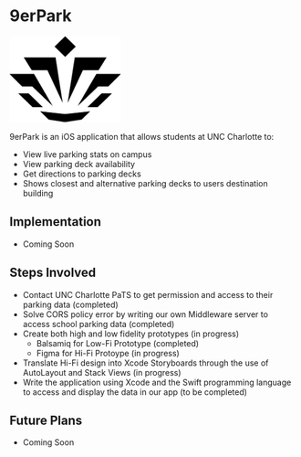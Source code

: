 # 9erPark
<img src = "https://github.com/jlthompson96/9erPark/blob/main/9erPark/Assets.xcassets/images/schoolLogo.png?raw=true" alt="UNCC Logo" height="150px" />

9erPark is an iOS application that allows students at UNC Charlotte to:
* View live parking stats on campus
* View parking deck availability
* Get directions to parking decks
* Shows closest and alternative parking decks to users destination building

## Implementation
* Coming Soon

## Steps Involved
* Contact UNC Charlotte PaTS to get permission and access to their parking data (completed)
* Solve CORS policy error by writing our own Middleware server to access school parking data (completed)
* Create both high and low fidelity prototypes (in progress)
     * Balsamiq for Low-Fi Prototype (completed)
     * Figma for Hi-Fi Protoype (in progress)
* Translate Hi-Fi design into Xcode Storyboards through the use of AutoLayout and Stack Views (in progress)
* Write the application using Xcode and the Swift programming language to access and display the data in our app (to be completed)

## Future Plans
* Coming Soon
